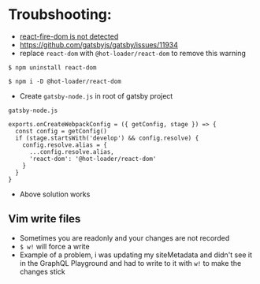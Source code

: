 # Troubshooting:
* [react-fire-dom is not detected](https://i.imgur.com/n6q5txs.png)
* https://github.com/gatsbyjs/gatsby/issues/11934
* replace `react-dom` with `@hot-loader/react-dom` to remove this warning

`$ npm uninstall react-dom`

`$ npm i -D @hot-loader/react-dom`

* Create `gatsby-node.js` in root of gatsby project

`gatsby-node.js`

```
exports.onCreateWebpackConfig = ({ getConfig, stage }) => {
  const config = getConfig()
  if (stage.startsWith('develop') && config.resolve) {
    config.resolve.alias = {
      ...config.resolve.alias,
      'react-dom': '@hot-loader/react-dom'
    }
  }
}
```

* Above solution works

## Vim write files
* Sometimes you are readonly and your changes are not recorded
* `$ w!` will force a write
* Example of a problem, i was updating my siteMetadata and didn't see it in the GraphQL Playground and had to write to it with `w!` to make the changes stick
